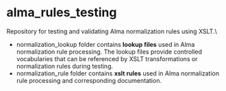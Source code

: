 # alma_rules_testing
Repository for testing and validating Alma normalization rules using XSLT.\
- normalization_lookup folder contains **lookup files** used in Alma normalization rule processing. The lookup files provide controlled vocabularies that can be referenced by XSLT transformations or normalization rules during testing.
- normalization_rule folder contains **xslt rules** used in Alma normalization rule processing and corresponding documentation. 
